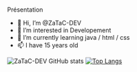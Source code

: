 #
Présentation 


- 👋 Hi, I’m @ZaTaC-DEV
- 👀 I’m interested in Developement 
- 🌱 I’m currently learning java / html / css
- 📫 I have 15 years old


![ZaTaC-DEV GitHub stats](https://github-readme-stats.vercel.app/api?username=ZaTaC-DEV&show_icons=true&theme=dracula&hide_border=true)
[![Top Langs](https://github-readme-stats.vercel.app/api/top-langs/?username=ZaTaC-DEV&theme=radical&hide_border=true)](https://github.com/ZaTaC-DEV/github-readme-stats)
